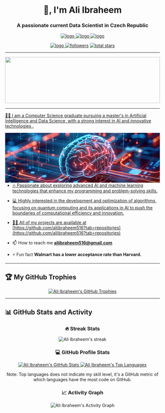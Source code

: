 <h1 align="center">👋, I'm Ali Ibraheem </h1>
<h3 align="center">A passionate current Data Scientist in Czech Republic </h3>

<!-- My links -->
<p align="center">
  <a href="https://www.linkedin.com/in/ali-ibraheem-b17309315/"><img alt="logo" src="https://img.shields.io/badge/-LinkedIn-0077B5?logo=linkedin&logoColor=white&style=for-the-badge"/>
  <a href="https://github.com/aliibraheem516"><img alt="logo" src="https://img.shields.io/badge/-GitHub-black?logo=github&logoColor=white&style=for-the-badge"/>
  <a href="https://www.instagram.com/aliibraheem516/"><img alt="logo" src="https://img.shields.io/badge/-Instagram-c13584?logo=instagram&logoColor=white&style=for-the-badge"/>
</p>
<p align="center">
  <a href="discord.com"><img alt="logo" src="https://komarev.com/ghpvc/?username=aliibraheem516&style=for-the-badge"/>
  <img alt="followers" title="Følg mig på Github" src="https://custom-icon-badges.demolab.com/github/followers/aliibraheem516?color=236ad3&labelColor=1155ba&style=for-the-badge&logo=person-add&label=Follow&logoColor=white"/></a>
  <a href="https://github.com/aliibraheem516?tab=repositories&sort=stargazers"><img alt="total stars" title="Total stars on GitHub" src="https://custom-icon-badges.demolab.com/github/stars/aliibraheem516?color=55960c&style=for-the-badge&labelColor=488207&logo=star"/>
</p>

<hr>

<img src="https://raw.githubusercontent.com/rodrigograca31/rodrigograca31/master/matrix.svg" width="100%" height="150px"/> 

 <hr>
<!-- Coding joke image and our details -->
 
 👨‍💻 I am a Computer Science graduate pursuing a master's in Artificial Intelligence and Data Science, with a strong interest in Al and innovative technologies .
 
<img style="object-fit: cover;" src="https://github.com/aliibraheem516/aliibraheem516/blob/main/ai.jpg" alt="dev_object" align="right" width="583.2" height="162" />
 
- 🔥 Passionate about exploring advanced AI and machine learning technologies that enhance my programming and problem-solving skills.

- 💻 Highly interested in the development and optimization of algorithms, focusing on quantum computing and its applications in AI to push the boundaries of computational efficiency and innovation.

- 👨‍💻 All of my projects are available at [https://github.com/aliibraheem516?tab=repositories](https://github.com/aliibraheem516?tab=repositories)

- 📫 How to reach me **aliibraheem516@gmail.com**

- ⚡ Fun fact **Walmart has a lower acceptance rate than Harvard.**

<hr>

## 🏆 My GitHub Trophies
<p align="center">
  <!-- Link to the trophy section -->
  <a href="https://github.com/ryo-ma/github-profile-trophy">
    <img src="https://github-profile-trophy.vercel.app/?username=aliibraheem516&theme=onestar&column=3&row=5&margin-w=15&margin-h=15&no-bg=true" alt="Ali Ibraheem's GitHub Trophies">
  </a>
</p>

<hr>


## 📊 GitHub Stats and Activity

<!-- Grid layout using HTML -->
<div align="center">
  <!-- Streak Stats -->
  <div>
    <h3>🔥 Streak Stats</h3>
    <img title="Streak Stats" alt="Ali Ibraheem's streak" src="https://streak-stats.demolab.com/?user=aliibraheem516&theme=dark&hide_border=true&background=0D1117&stroke=58A6FF&ring=58A6FF&fire=DD2727&currStreakLabel=58A6FF&sideLabels=58A6FF&currStreakNum=FFFFFF&sideNums=FFFFFF&dates=9E9E9E&mode=weekly" />
  </div>
  <!-- GitHub Profile Stats -->
  <div>
    <h3>💻 GitHub Profile Stats</h3>
    <a href="https://github.com/anuraghazra/github-readme-stats">
      <img alt="Ali Ibraheem's GitHub Stats" src="https://denvercoder1-github-readme-stats.vercel.app/api/?username=aliibraheem516&show_icons=true&include_all_commits=true&count_private=true&hide_border=true&bg_color=0D1117&icon_color=58A6FF&text_color=9f9f9f&title_color=58A6FF" height="180px"/>
    </a>  
    <a href="https://github.com/anuraghazra/github-readme-stats">
      <img alt="Ali Ibraheem's Top Languages" src="https://denvercoder1-github-readme-stats.vercel.app/api/top-langs/?username=aliibraheem516&langs_count=12&layout=compact&hide_border=true&bg_color=0D1117&title_color=58A6FF&text_color=9f9f9f&icon_color=58A6FF&hide=Jupyter%20Notebook,Roff,HTML,CSS" height="180px"/>
    </a>
    <p>Note: Top languages does not indicate my skill level, it's a GitHub metric of which languages have the most code on GitHub.</p>
  </div>
  <!-- Activity Graph -->
  <div>
    <h3>📈 Activity Graph</h3>
    <a>
      <img alt="Ali Ibraheem's Activity Graph" src="https://github-readme-activity-graph.vercel.app/graph/?username=aliibraheem516&theme=react-dark&hide_border=true&height=300" />
    </a>
  </div>
</div>


